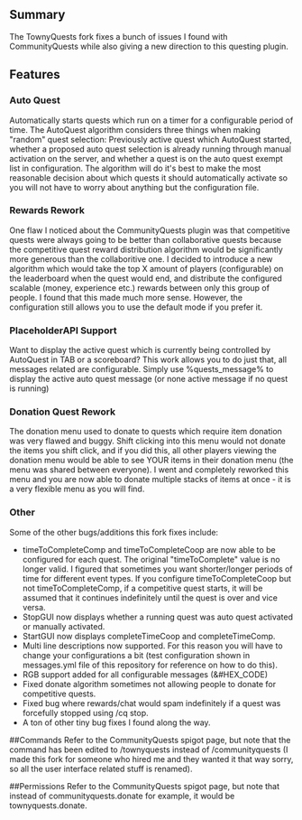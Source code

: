 ## Summary
The TownyQuests fork fixes a bunch of issues I found with CommunityQuests while also giving a new direction to this questing plugin.

## Features
### Auto Quest
Automatically starts quests which run on a timer for a configurable period of time. The AutoQuest algorithm considers three things when making "random" quest selection:
Previously active quest which AutoQuest started, whether a proposed auto quest selection is already running through manual activation on the server, and whether a quest is on the auto quest exempt list in configuration. The algorithm will do it's best to make the most reasonable decision about which quests it should automatically activate so you will not have to worry about anything but the configuration file.

### Rewards Rework
One flaw I noticed about the CommunityQuests plugin was that competitive quests were always going to be better than collaborative quests because the competitive quest reward distribution algorithm would be significantly more generous than the collaboritive one. I decided to introduce a new algorithm which would take the top X amount of players (configurable) on the leaderboard when the quest would end, and distribute the configured scalable (money, experience etc.) rewards between only this group of people. I found that this made much more sense. However, the configuration still allows you to use the default mode if you prefer it.

### PlaceholderAPI Support
Want to display the active quest which is currently being controlled by AutoQuest in TAB or a scoreboard? This work allows you to do just that, all messages related are configurable. Simply use %quests_message% to display the active auto quest message (or none active message if no quest is running)

### Donation Quest Rework
The donation menu used to donate to quests which require item donation was very flawed and buggy. Shift clicking into this menu would not donate the items you shift click, and if you did this, all other players viewing the donation menu would be able to see YOUR items in their donation menu (the menu was shared between everyone). I went and completely reworked this menu and you are now able to donate multiple stacks of items at once - it is a very flexible menu as you will find.

### Other
Some of the other bugs/additions this fork fixes include:
- timeToCompleteComp and timeToCompleteCoop are now able to be configured for each quest. The original "timeToComplete" value is no longer valid. I figured that sometimes you want shorter/longer periods of time for different event types. If you configure timeToCompleteCoop but not timeToCompleteComp, if a competitive quest starts, it will be assumed that it continues indefinitely until the quest is over and vice versa. 
- StopGUI now displays whether a running quest was auto quest activated or manually activated.
- StartGUI now displays completeTimeCoop and completeTimeComp.
- Multi line descriptions now supported. For this reason you will have to change your configurations a bit (test configuration shown in messages.yml file of this repository for reference on how to do this).
- RGB support added for all configurable messages (&#HEX_CODE)
- Fixed donate algorithm sometimes not allowing people to donate for competitive quests.
- Fixed bug where rewards/chat would spam indefinitely if a quest was forcefully stopped using /cq stop.
- A ton of other tiny bug fixes I found along the way.

##Commands
Refer to the CommunityQuests spigot page, but note that the command has been edited to /townyquests instead of /communityquests (I made this fork for someone who hired me and they wanted it that way sorry, so all the user interface related stuff is renamed).

##Permissions
Refer to the CommunityQuests spigot page, but note that instead of communityquests.donate for example, it would be townyquests.donate.
